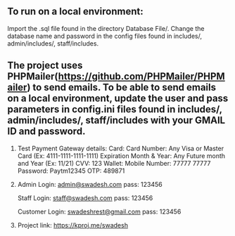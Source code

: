 To run on a local environment:
----------------------------------------------------------------------
Import the .sql file found in the directory Database File/.
Change the database name and password in the config files found in includes/, admin/includes/, staff/includes.

The project uses PHPMailer(https://github.com/PHPMailer/PHPMailer) to send emails. 
To be able to send emails on a local environment, update the user and pass parameters in config.ini files found in includes/, admin/includes/, staff/includes with your GMAIL ID and password.
----------------------------------------------------------------------
1.	Test Payment Gateway details:
	Card:
		Card Number:	Any Visa or Master Card (Ex: 4111-1111-1111-1111)
		Expiration Month & Year:	Any Future month and Year (Ex: 11/21)
		CVV:	123
	Wallet:
		Mobile Number:	77777 77777
		Password:	Paytm12345
		OTP:	489871

2.	Admin Login:
	admin@swadesh.com
	pass: 123456

	Staff Login:
	staff@swadesh.com
	pass: 123456

	Customer Login:
	swadeshrest@gmail.com
	pass: 123456

3. 	Project link:	https://kproj.me/swadesh

